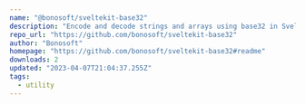 ```yaml
---
name: "@bonosoft/sveltekit-base32"
description: "Encode and decode strings and arrays using base32 in SvelteKit."
repo_url: "https://github.com/bonosoft/sveltekit-base32"
author: "Bonosoft"
homepage: "https://github.com/bonosoft/sveltekit-base32#readme"
downloads: 2
updated: "2023-04-07T21:04:37.255Z"
tags: 
  - utility
---
```

